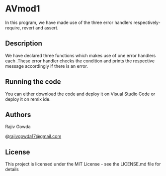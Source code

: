 # AVmod1

In this program, we have made use of the three error handlers respectively- require, revert and assert.

## Description

We have declared three functions which makes use of one error handlers each .These error handler checks the condition and prints the respective message accordingly if there is an error. 


## Running the code

You can either download the code and deploy it on Visual Studio Code or deploy it on remix ide.


## Authors

Rajiv Gowda

@rajivgowda17@gmail.com

## License

This project is licensed under the MIT License - see the LICENSE.md file for details
